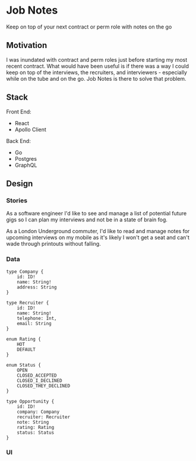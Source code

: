 # Job Notes

Keep on top of your next contract or perm role with notes on the go

## Motivation

I was inundated with contract and perm roles just before starting my most recent contract. What would have been useful is if there was a way I could keep on top of the interviews, the recruiters, and interviewers - especially while on the tube and on the go. Job Notes is there to solve that problem.

## Stack

Front End:
- React
- Apollo Client

Back End:
- Go
- Postgres
- GraphQL

## Design

### Stories

As a software engineer I'd like to see and manage a list of potential future gigs so I can plan my interviews and not be in a state of brain fog.

As a London Underground commuter, I'd like to read and manage notes for upcoming interviews on my mobile as it's likely I won't get a seat and can't wade through printouts without falling.

### Data

```
type Company {
	id: ID!
	name: String!
	address: String
}

type Recruiter {
	id: ID!
	name: String!
	telephone: Int,
	email: String
}

enum Rating {
	HOT
	DEFAULT
}

enum Status {
	OPEN
	CLOSED_ACCEPTED
	CLOSED_I_DECLINED
	CLOSED_THEY_DECLINED
}

type Opportunity {
	id: ID!
	company: Company
	recruiter: Recruiter
	note: String
	rating: Rating
	status: Status
}
```

### UI
